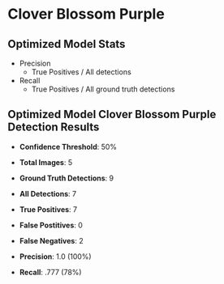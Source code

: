 # Clover Blossom Purple
## Optimized Model Stats
- Precision
    - True Positives / All detections
- Recall
    - True Positives / All ground truth detections

## Optimized Model Clover Blossom Purple Detection Results
- **Confidence Threshold**: 50%
- **Total Images**: 5
- **Ground Truth Detections**: 9
- **All Detections**: 7
- **True Positives**: 7
- **False Postitives**: 0 
- **False Negatives**: 2

- **Precision**: 1.0 (100%)
- **Recall**: .777 (78%)